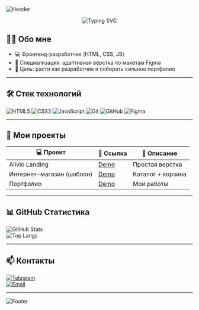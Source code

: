 <!-- Приветственный баннер -->
![Header](https://capsule-render.vercel.app/api?type=wave&color=0:4facfe,100:00f2fe&height=200&section=header&text=Привет!%20Я%20Нурбек&fontSize=45&fontColor=ffffff)

<p align="center">
  <img src="https://readme-typing-svg.herokuapp.com?size=24&color=4FACFE&center=true&vCenter=true&width=600&lines=Frontend+Developer+%7C+Open+to+work" alt="Typing SVG">
</p>

## 👨‍💻 Обо мне
- 💻 Фронтенд-разработчик (HTML, CSS, JS)  
- 🎯 Специализация: адаптивная вёрстка по макетам Figma  
- 🚀 Цель: расти как разработчик и собирать сильное портфолио  

---

## 🛠️ Стек технологий
![HTML5](https://img.shields.io/badge/-HTML5-E34F26?logo=html5&logoColor=fff&style=for-the-badge)
![CSS3](https://img.shields.io/badge/-CSS3-1572B6?logo=css3&logoColor=fff&style=for-the-badge)
![JavaScript](https://img.shields.io/badge/-JavaScript-F7DF1E?logo=javascript&logoColor=000&style=for-the-badge)
![Git](https://img.shields.io/badge/-Git-F05032?logo=git&logoColor=fff&style=for-the-badge)
![GitHub](https://img.shields.io/badge/-GitHub-181717?logo=github&logoColor=fff&style=for-the-badge)
![Figma](https://img.shields.io/badge/-Figma-F24E1E?logo=figma&logoColor=fff&style=for-the-badge)

---

## 📂 Мои проекты
| 💻 Проект | 🔗 Ссылка | 📌 Описание |
|-----------|----------|-------------|
| Alivio Landing | [Demo](https://nurbcode.github.io/alivio-landing/) | Простая верстка |
| Интернет-магазин (шаблон) | [Demo](https://username.github.io/shop-template/) | Каталог + корзина |
| Портфолио | [Demo](https://username.github.io/portfolio/) | Мои работы |

---

## 📊 GitHub Статистика
![GitHub Stats](https://github-readme-stats.vercel.app/api?username=NurbCode&show_icons=true&theme=tokyonight)  
![Top Langs](https://github-readme-stats.vercel.app/api/top-langs/?username=NurbCode&layout=compact&theme=tokyonight)

---

## 📫 Контакты
[![Telegram](https://img.shields.io/badge/Telegram-26A5E4?style=for-the-badge&logo=telegram&logoColor=fff)](https://t.me/nurba_nm)  
[![Email](https://img.shields.io/badge/Email-D14836?style=for-the-badge&logo=gmail&logoColor=fff)](mailto:nurbekmeneshov06@gmail.com)  

<!--[![LinkedIn](https://img.shields.io/badge/LinkedIn-0077B5?style=for-the-badge&logo=linkedin&logoColor=fff)](https://linkedin.com/in/ТВОЙ_ПРОФИЛЬ)-->

---

<!-- Нижний баннер -->
![Footer](https://capsule-render.vercel.app/api?type=wave&color=0:00f2fe,100:4facfe&height=120&section=footer)


<!--
**NurbekMeneshov/NurbekMeneshov** is a ✨ _special_ ✨ repository because its `README.md` (this file) appears on your GitHub profile.

Here are some ideas to get you started:

- 🔭 I’m currently working on ...
- 🌱 I’m currently learning ...
- 👯 I’m looking to collaborate on ...
- 🤔 I’m looking for help with ...
- 💬 Ask me about ...
- 📫 How to reach me: ...
- 😄 Pronouns: ...
- ⚡ Fun fact: ...
-->
